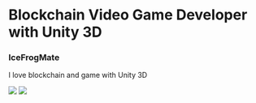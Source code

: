<div>
    <h1>Blockchain Video Game Developer with Unity 3D</h1>
</div>
<div>
    <h3>IceFrogMate</h3>
    <p>I love blockchain and game with Unity 3D</p>
    <img src="https://user-images.githubusercontent.com/98340729/155838982-e1519410-6da5-4e16-8d84-da9067b86d6c.png">    
    <img src="https://user-images.githubusercontent.com/98340729/155839007-1d38a1ef-c680-4666-b6dc-bff0fd50d728.png">
</div>
